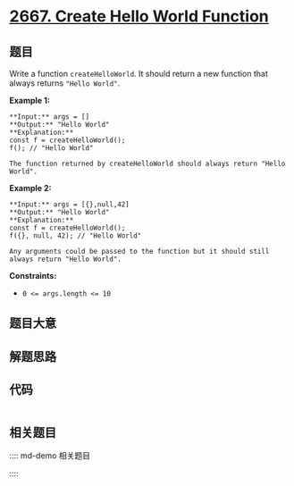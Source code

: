 # [2667. Create Hello World Function](https://leetcode.com/problems/create-hello-world-function)

## 题目

Write a function `createHelloWorld`. It should return a new function that
always returns `"Hello World"`.



**Example 1:**

    
    
    **Input:** args = []
    **Output:** "Hello World"
    **Explanation:**
    const f = createHelloWorld();
    f(); // "Hello World"
    
    The function returned by createHelloWorld should always return "Hello World".
    

**Example 2:**

    
    
    **Input:** args = [{},null,42]
    **Output:** "Hello World"
    **Explanation:**
    const f = createHelloWorld();
    f({}, null, 42); // "Hello World"
    
    Any arguments could be passed to the function but it should still always return "Hello World".
    



**Constraints:**

  * `0 <= args.length <= 10`


## 题目大意

## 解题思路

## 代码

```javascript

```

## 相关题目

:::: md-demo 相关题目

::::
